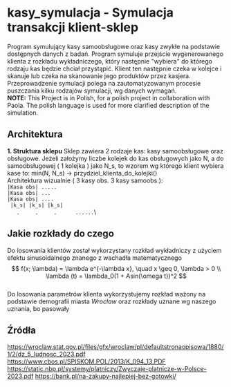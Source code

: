 # kasy_symulacja - Symulacja transakcji klient-sklep
Program symulujący kasy samoobsługowe oraz kasy zwykłe na podstawie dostępnych danych z badań. Program symuluje przejście wygenerowanego klienta z rozkładu wykładniczego, który następnie "wybiera" do którego rodzaju kas będzie chciał przystąpić. Klient ten następnie czeka w kolejce i skanuje lub czeka na skanowanie jego produktów przez kasjera.
\
Przeprowadzenie symulacji polega na zautomatyzowanym procesie puszczania kilku rodzajów symulacji, wg danych wymagań.
\
**NOTE:** This Project is in Polish, for a polish project in collaboration with Paola. The polish language is used for more clarified description of the simulation.

## Architektura
**1. Struktura sklepu**
Sklep zawiera 2 rodzaje kas: kasy samoobsługowe oraz obsługowe. Jeżeli założymy liczbe kolejek do kas obsługowych jako N, a do samoobsługowej ( 1 kolejka ) jako N_s, to wzorem wg którego klient wybiera kase to: 
min(N, N_s) -> przydziel_klienta_do_kolejki() 
\
Architektura wizualnie ( 3 kasy obs. 3 kasy samoobs.):\
` |Kasa obs| ..... `\
` |Kasa obs| ... `\
` |Kasa obs| .... `\
` |k_s| |k_s| |k_s|`\
`   .     .     .      ......`\

## Jakie rozkłady do czego
Do losowania klientów został wykorzystany rozkład wykładniczy z użyciem efektu sinusoidalnego znanego z wachadła matematycznego
\
$$
f(x; \lambda) = \lambda e^{-\lambda x}, \quad x \geq 0, \lambda > 0  \\
\lambda (t) = \lambda_0(1 + Asin(\omega t))^2
$$
\
Do losowania parametrów klienta wykorzystujemy rozkład ważony na podstawie demografii miasta _Wrocław_ oraz rozkłady uznane wg naszego uznania, bo pasowały

## Źródła
<https://wroclaw.stat.gov.pl/files/gfx/wroclaw/pl/defaultstronaopisowa/1880/1/2/dz_5_ludnosc_2023.pdf>
<https://www.cbos.pl/SPISKOM.POL/2013/K_094_13.PDF>
<https://static.nbp.pl/systemy/platniczy/Zwyczaje-platnicze-w-Polsce-2023.pdf>
<https://bank.pl/na-zakupy-najlepiej-bez-gotowki/>
